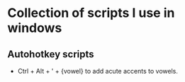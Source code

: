 # Collection of scripts I use in windows

## Autohotkey scripts

- Ctrl + Alt + ' + {vowel} to add acute accents to vowels.
